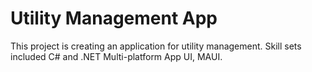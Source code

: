 # Utility Management App

This project is creating an application for utility management. Skill sets included C# and .NET Multi-platform App UI, MAUI. 
